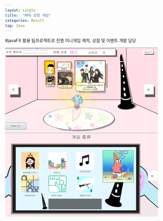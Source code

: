 ```yaml
---
layout: single
title:  "RPG 성장 게임"
categories: Result
tag: Java
---
```


#javaFX 활용
팀프로젝트로 진행
미니게임 제작, 상점 및 이벤트 개발 담당

<img src="/images/jingMain.png">
<br>
<img src="/images/jingGame.png">
